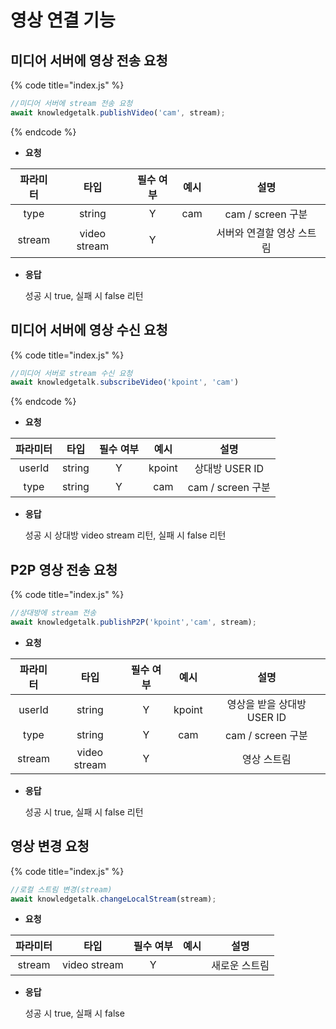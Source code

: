 # 영상 연결 기능

## 미디어 서버에 영상 전송 요청

{% code title="index.js" %}
```javascript
//미디어 서버에 stream 전송 요청
await knowledgetalk.publishVideo('cam', stream);
```
{% endcode %}
    

- **요청**

| 파라미터 |     타입     | 필수 여부 | 예시 |           설명            |
| :------: | :----------: | :-------: | :--: | :-----------------------: |
|   type   |    string    |     Y     | cam  |     cam / screen 구분     |
|  stream  | video stream |     Y     |      | 서버와 연결할 영상 스트림 |

- **응답**

    성공 시 true, 실패 시 false 리턴

## 미디어 서버에 영상 수신 요청

{% code title="index.js" %}
```javascript
//미디어 서버로 stream 수신 요청
await knowledgetalk.subscribeVideo('kpoint', 'cam')
```
{% endcode %}
    
- **요청**

| 파라미터 |  타입  | 필수 여부 |  예시  |       설명        |
| :------: | :----: | :-------: | :----: | :---------------: |
|  userId  | string |     Y     | kpoint |  상대방 USER ID   |
|   type   | string |     Y     |  cam   | cam / screen 구분 |

- **응답**

  성공 시 상대방 video stream 리턴, 실패 시 false 리턴

## P2P 영상 전송 요청

{% code title="index.js" %}
```javascript
//상대방에 stream 전송
await knowledgetalk.publishP2P('kpoint','cam', stream);
```

- **요청**

| 파라미터 |     타입     | 필수 여부 |  예시  |            설명            |
| :------: | :----------: | :-------: | :----: | :------------------------: |
|  userId  |    string    |     Y     | kpoint | 영상을 받을 상대방 USER ID |
|   type   |    string    |     Y     |  cam   |     cam / screen 구분      |
|  stream  | video stream |     Y     |        |        영상 스트림         |

- **응답**

  성공 시 true, 실패 시 false 리턴


## 영상 변경 요청

{% code title="index.js" %}
```javascript
//로컬 스트림 변경(stream)
await knowledgetalk.changeLocalStream(stream);
```

- **요청**

| 파라미터 |     타입     | 필수 여부 | 예시 |     설명      |
| :------: | :----------: | :-------: | :--: | :-----------: |
|  stream  | video stream |     Y     |      | 새로운 스트림 |

- **응답**

  성공 시 true, 실패 시 false